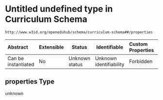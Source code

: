 # Untitled undefined type in Curriculum Schema

```txt
http://www.w3id.org/openeduhub/schema/curriculum-schema##/properties
```




| Abstract            | Extensible | Status         | Identifiable            | Custom Properties | Additional Properties | Access Restrictions | Defined In                                                                                           |
| :------------------ | ---------- | -------------- | ----------------------- | :---------------- | --------------------- | ------------------- | ---------------------------------------------------------------------------------------------------- |
| Can be instantiated | No         | Unknown status | Unknown identifiability | Forbidden         | Allowed               | none                | [curriculum.schema.json\*](../../../jsonschema2md/out/curriculum.schema.json "open original schema") |

## properties Type

unknown
